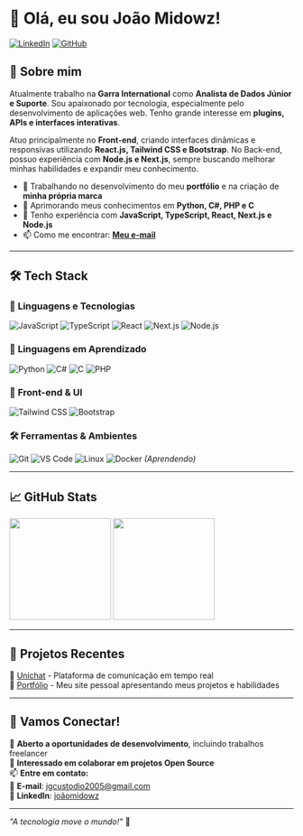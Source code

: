 # 👋 Olá, eu sou João Midowz!  

[![LinkedIn](https://img.shields.io/badge/LinkedIn-000?style=for-the-badge&logo=linkedin&logoColor=0A66C2)](https://www.linkedin.com/in/joãomidowz)
[![GitHub](https://img.shields.io/badge/GitHub-000?style=for-the-badge&logo=github&logoColor=white)](https://github.com/joaomidowz)

## 🚀 **Sobre mim**
Atualmente trabalho na **Garra International** como **Analista de Dados Júnior e Suporte**. Sou apaixonado por tecnologia, especialmente pelo desenvolvimento de aplicações web. Tenho grande interesse em **plugins, APIs e interfaces interativas**.  

Atuo principalmente no **Front-end**, criando interfaces dinâmicas e responsivas utilizando **React.js, Tailwind CSS e Bootstrap**. No Back-end, possuo experiência com **Node.js e Next.js**, sempre buscando melhorar minhas habilidades e expandir meu conhecimento.  

- 🔭 Trabalhando no desenvolvimento do meu **portfólio** e na criação de **minha própria marca**  
- 🌱 Aprimorando meus conhecimentos em **Python, C#, PHP e C**  
- 💬 Tenho experiência com **JavaScript, TypeScript, React, Next.js e Node.js**  
- 📫 Como me encontrar: **[Meu e-mail](mailto:jgcustodio2005@gmail.com)**  

---

## 🛠️ **Tech Stack**
### 🚀 **Linguagens e Tecnologias**
![JavaScript](https://img.shields.io/badge/JavaScript-000?style=for-the-badge&logo=javascript&logoColor=F7DF1E)
![TypeScript](https://img.shields.io/badge/TypeScript-000?style=for-the-badge&logo=typescript&logoColor=3178C6)
![React](https://img.shields.io/badge/React-000?style=for-the-badge&logo=react&logoColor=61DAFB)
![Next.js](https://img.shields.io/badge/Next.js-000?style=for-the-badge&logo=next.js&logoColor=white)
![Node.js](https://img.shields.io/badge/Node.js-000?style=for-the-badge&logo=node.js&logoColor=339933)

### 📌 **Linguagens em Aprendizado**
![Python](https://img.shields.io/badge/Python-000?style=for-the-badge&logo=python&logoColor=3776AB)
![C#](https://img.shields.io/badge/C%23-000?style=for-the-badge&logo=csharp&logoColor=239120)
![C](https://img.shields.io/badge/C-000?style=for-the-badge&logo=c&logoColor=00599C)
![PHP](https://img.shields.io/badge/PHP-000?style=for-the-badge&logo=php&logoColor=777BB4)

### 🎨 **Front-end & UI**
![Tailwind CSS](https://img.shields.io/badge/Tailwind_CSS-000?style=for-the-badge&logo=tailwind-css&logoColor=38B2AC)
![Bootstrap](https://img.shields.io/badge/Bootstrap-000?style=for-the-badge&logo=bootstrap&logoColor=7952B3)

### 🛠 **Ferramentas & Ambientes**
![Git](https://img.shields.io/badge/Git-000?style=for-the-badge&logo=git&logoColor=F05032)
![VS Code](https://img.shields.io/badge/VS%20Code-000?style=for-the-badge&logo=visual-studio-code&logoColor=007ACC)
![Linux](https://img.shields.io/badge/Linux-000?style=for-the-badge&logo=linux&logoColor=FCC624)
![Docker](https://img.shields.io/badge/Docker-000?style=for-the-badge&logo=docker&logoColor=2496ED) *(Aprendendo)*

---

## 📈 **GitHub Stats**
<div>
  <img height="180em" src="https://github-readme-stats.vercel.app/api?username=joaomidowz&show_icons=true&theme=radical" />
  <img height="180em" src="https://github-readme-stats.vercel.app/api/top-langs/?username=joaomidowz&layout=compact&theme=radical" />
</div>

---

## 📂 **Projetos Recentes**
🔹 [Unichat](https://github.com/joaomidowz/unichat) - Plataforma de comunicação em tempo real  
🔹 [Portfólio](https://github.com/joaomidowz/portfolio) - Meu site pessoal apresentando meus projetos e habilidades  

---

## 🤝 **Vamos Conectar!**
💼 **Aberto a oportunidades de desenvolvimento**, incluindo trabalhos freelancer  
🔧 **Interessado em colaborar em projetos Open Source**  
📫 **Entre em contato:**  
📧 **E-mail**: [jgcustodio2005@gmail.com](mailto:jgcustodio2005@gmail.com)  
🔗 **LinkedIn**: [joãomidowz](https://www.linkedin.com/in/joãomidowz)  

---

*"A tecnologia move o mundo!"* 🚀
